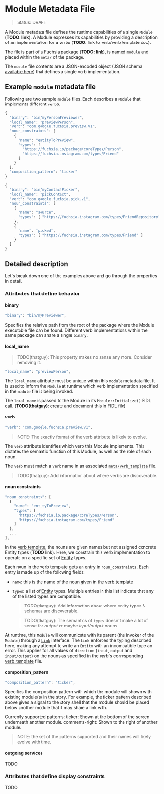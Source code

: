 Module Metadata File
===
> Status: DRAFT

A Module metadata file defines the runtime capabilities of a single `Module`
(**TODO: link**). A Module expresses its capabilities by providing a description
of an implementation for a `verb`s (**TODO**: link to verb/verb template doc).

The file is part of a Fuchsia package (**TODO: link**), is named `module` and
placed within the `meta/` of the package.

The `module` file contents are a JSON-encoded object (JSON schema [available
here](../../../bin/package_manager/metadata_schemas/module.json)) that defines a
single verb implementation.

## Example `module` metadata file

Following are two sample `module` files. Each describes a `Module` that
implements different `verb`s.

```javascript
{
  "binary": "bin/myPersonPreviewer",
  "local_name": "previewPerson",
  "verb": "com.google.fuchsia.preview.v1",
  "noun_constraints": [
    {
      "name": "entityToPreview",
      "types": [
        "https://fuchsia.io/package/coreTypes/Person",
        "https://fuchsia.instagram.com/types/Friend"
      ]
    }
  ],
  "composition_pattern": "ticker"
}
```
```javascript
{
  "binary": "bin/myContactPicker",
  "local_name": "pickContact",
  "verb": "com.google.fuchsia.pick.v1",
  "noun_constraints": [
    {
      "name": "source",
      "types": [ "https://fuchsia.instagram.com/types/FriendRepository" ]
    },
    {
      "name": "picked",
      "types": [ "https://fuchsia.instagram.com/types/Friend" ]
    }
  ]
}
```

## Detailed description

Let's break down one of the examples above and go through the properties in detail.

### Attributes that define behavior

#### binary

```javascript
"binary": "bin/myPreviewer",
```

Specifies the relative path from the root of the package where the Module
executable file can be found. Different verb implementations within the same
package can share a single `binary`.

#### local_name

> TODO(thatguy): This property makes no sense any more. Consider removing it.

```javascript
"local_name": "previewPerson",
```

The `local_name` attribute must be unique within this `module` metadata file.
It is used to inform the `Module` at runtime which verb implementation specified
in the `module` file is being invoked.

The `local_name` is passed to the Module in its `Module::Initialize()` FIDL
call. (**TODO(thatguy)**: create and document this in FIDL file)

#### verb

```javascript
"verb": "com.google.fuchsia.preview.v1",
```
> NOTE: The exactly format of the verb attribute is likely to evolve.

The `verb` attribute identifies which verb this Module implements. This dictates the semantic function of this Module, as well as the role of each noun.

The `verb` must match a `verb` name in an associated
[`meta/verb_template`](verb_template.md) file.

> TODO(thatguy): Add information about where verbs are discoverable.

#### noun constraints

```javascript
"noun_constraints": [
  {
    "name": "entityToPreview",
    "types": [
      "https://fuchsia.io/package/coreTypes/Person",
      "https://fuchsia.instagram.com/types/Friend"
    ]
  },
  ...
],
```

In the [verb template](verb_template.md), the nouns are given names but not
assigned concrete Entity types (**TODO** link). Here, we constrain this
verb implementation to operate on a specific set of [Entity](../entity.md)
types.

Each noun in the verb template gets an entry in `noun_constraints`. Each entry
is made up of the following fields:

* `name`: this is the name of the noun given in the [verb template](verb_template.md)
* `types`: a list of [Entity](../entity.md) types.
   Multiple entries in this list indicate that any of the listed types are compatible.

   > TODO(thatguy): Add information about where entity types & schemas are discoverable.

   > TODO(thatguy): The semantics of `types` doesn't make a lot of sense for *output*
     or maybe *input/output* nouns.

At runtime, this `Module` will communicate with its parent (the invoker of the
`Module`) through a [`Link`](../../services/story/link.fidl) interface. The `Link` enforces the
typing described here, making any attempt to write an `Entity` with an
incompatible type an error. This applies for all values of `direction` (`input`,
`output` and `input/output`) on the nouns as specified in the *verb*'s corresponding
[verb_template](verb_template.md) file.

#### composition_pattern

```javascript
"composition_pattern": "ticker",
```
Specifies the composition pattern with which the module will shown with existing module(s) in
the story. For example, the ticker pattern described above gives a signal to the story shell that
the module should be placed below another module that it may share a link with.

Currently supported patterns:
  ticker: Shown at the bottom of the screen underneath another module.
  comments-right: Shown to the right of another module.

> NOTE: the set of the patterns supported and their names will likely evolve with time.

#### outgoing services

TODO

### Attributes that define display constraints

TODO
